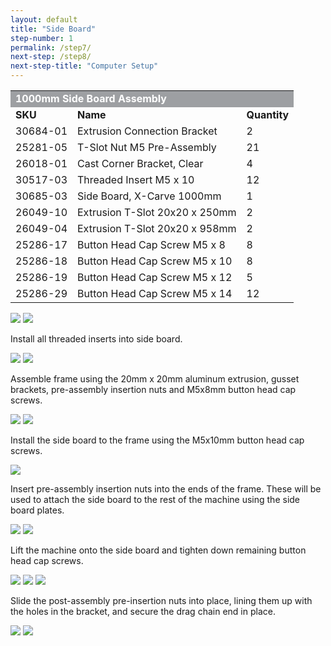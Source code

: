 ```yaml
---
layout: default
title: "Side Board"
step-number: 1
permalink: /step7/
next-step: /step8/
next-step-title: "Computer Setup"
---
```

<table>
  <tr>
    <td style="color:#fff;background: #9D9FA2" colspan="3">
      <b>1000mm Side Board Assembly</b>
    </td>
  </tr>
  <tr>
    <td>
      <b>SKU</b>
    </td>
    <td>
      <b>Name</b>
    </td>
    <td>
      <b>Quantity</b>
    </td>
  </tr>
  <tr>
    <td>
      30684-01
    </td>
    <td>
      Extrusion Connection Bracket
    </td>
    <td>
      2
    </td>
  </tr>
  <tr>
    <td>
      25281-05
    </td>
    <td>
      T-Slot Nut M5 Pre-Assembly
    </td>
    <td>
      21
    </td>
  </tr>
  <tr>
    <td>
      26018-01
    </td>
    <td>
      Cast Corner Bracket, Clear
    </td>
    <td>
      4
    </td>
  </tr>
  <tr>
    <td>
      30517-03
    </td>
    <td>
      Threaded Insert M5 x 10
    </td>
    <td>
      12
    </td>
  </tr>
  <tr>
    <td>
      30685-03
    </td>
    <td>
      Side Board, X-Carve 1000mm
    </td>
    <td>
      1
    </td>
  </tr>
  <tr>
    <td>
      26049-10
    </td>
    <td>
      Extrusion T-Slot 20x20 x 250mm
    </td>
    <td>
      2
    </td>
  </tr>
  <tr>
    <td>
      26049-04
    </td>
    <td>
      Extrusion T-Slot 20x20 x 958mm
    </td>
    <td>
      2
    </td>
  </tr>
  <tr>
    <td>
      25286-17
    </td>
    <td>
      Button Head Cap Screw M5 x 8
    </td>
    <td>
      8
    </td>
  </tr>
  <tr>
    <td>
      25286-18
    </td>
    <td>
      Button Head Cap Screw M5 x 10
    </td>
    <td>
      8
    </td>
  </tr>
  <tr>
    <td>
      25286-19
    </td>
    <td>
      Button Head Cap Screw M5 x 12
    </td>
    <td>
      5
    </td>
  </tr>
  <tr>
    <td>
      25286-29
    </td>
    <td>
      Button Head Cap Screw M5 x 14
    </td>
    <td>
      12
    </td>
  </tr>
</table>

<img src="../jpfs_DSC2932.jpg">
<img src="../P4220538jpg01.jpg">
<p>Install all threaded inserts into side board.</p>
<img src="../P4220539jpg02.jpg">
<img src="../P4220540jpg03.jpg">
<p>Assemble frame using the 20mm x 20mm aluminum extrusion, gusset brackets, pre-assembly insertion nuts and M5x8mm button head cap screws.</p>
<img src="../P4220545jpg08.jpg">
<img src="../P4220548jpg11.jpg">
<p>Install the side board to the frame using the M5x10mm button head cap screws.</p>
<img src="../jpfs_DSC2935.jpg">
<p>Insert pre-assembly insertion nuts into the ends of the frame.  These will be used to attach the side board to the rest of the machine using the side board plates.</p>
<img src="../P4220549jpg12.jpg">
<img src="../P4220559jpg22.jpg">
<p>Lift the machine onto the side board and tighten down remaining button head cap screws.</p>
<img src="../P4220560jpg23.jpg">
<img src="../P4220563jpg26.jpg">
<img src="../P4220566jpg29.jpg">
<p>Slide the post-assembly pre-insertion nuts into place, lining them up with the holes in the bracket, and secure the drag chain end in place.</p>
<img src="../P4220567jpg30.jpg">
<img src="../P4220569jpg32.jpg">